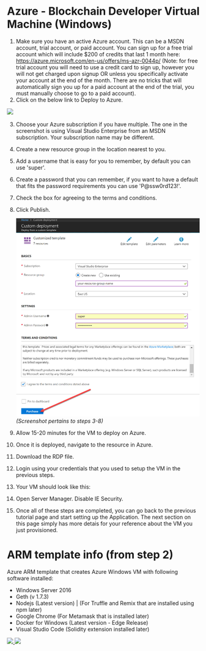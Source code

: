 # Azure - Blockchain Developer Virtual Machine (Windows)
1. Make sure you have an active Azure account. This can be a MSDN account, trial account, or paid account. You can sign up for a free trial account which will include $200 of credits that last 1 month here: https://azure.microsoft.com/en-us/offers/ms-azr-0044p/ (Note: for free trial account you will need to use a credit card to sign up, however you will not get charged upon signup OR unless you specifically activate your account at the end of the month. There are no tricks that will automatically sign you up for a paid account at the end of the trial, you must manually choose to go to a paid account).
2. Click on the below link to Deploy to Azure. 
<a href="https://portal.azure.com/#create/Microsoft.Template/uri/https%3A%2F%2Fraw.githubusercontent.com%2Frazi-rais%2Fblockchain%2Fmaster%2Ftemplates%2Faz-blockchain-win-vm.json" target="_blank">
    <img src="http://azuredeploy.net/deploybutton.png"/>
</a>

3. Choose your Azure subscription if you have multiple.  The one in the screenshot is using Visual Studio Enterprise from an MSDN subscription. Your subscription name may be different.
4. Create a new resource group in the location nearest to you.
5. Add a username that is easy for you to remember, by default you can use 'super'. 
6. Create a password that you can remember, if you want to have a default that fits the password requirements you can use 'P@ssw0rd123!'.
7. Check the box for agreeing to the terms and conditions. 
8. Click Publish. 

    ![Alt text](/DocumentationImages/Setup/arm-setup.jpg?raw=true)
    *(Screenshot pertains to steps 3-8)*

9. Allow 15-20 minutes for the VM to deploy on Azure. 
10. Once it is deployed, navigate to the resource in Azure.
11. Download the RDP file. 
12. Login using your credentials that you used to setup the VM in the previous steps. 
13. Your VM should look like this:
14. Open Server Manager. Disable IE Security. 
15. Once all of these steps are completed, you can go back to the previous tutorial page and start setting up the Application.  The next section on this page simply has more detais for your reference about the VM you just provisioned.  

# ARM template info (from step 2)
Azure ARM template that creates Azure Windows VM with following software installed:
* Windows Server 2016
* Geth (v 1.7.3)
* Nodejs (Latest version) | (For Truffle and Remix that are installed using npm later)
* Google Chrome (For Metamask that is installed later)
* Docker for Windows (Latest version - Edge Release)
* Visual Studio Code (Solidity extension installed later)

<a href="https://portal.azure.com/#create/Microsoft.Template/uri/https%3A%2F%2Fraw.githubusercontent.com%2Frazi-rais%2Fblockchain%2Fmaster%2Ftemplates%2Faz-blockchain-win-vm.json" target="_blank">
    <img src="http://azuredeploy.net/deploybutton.png"/>
</a>
<a href="http://armviz.io/#/?load=https://portal.azure.com/#create/Microsoft.Template/uri/https%3A%2F%2Fraw.githubusercontent.com%2Frazi-rais%2Fblockchain%2Fmaster%2Ftemplates%2Faz-blockchain-win-vm.json" target="_blank">
    <img src="http://armviz.io/visualizebutton.png"/>
</a>
